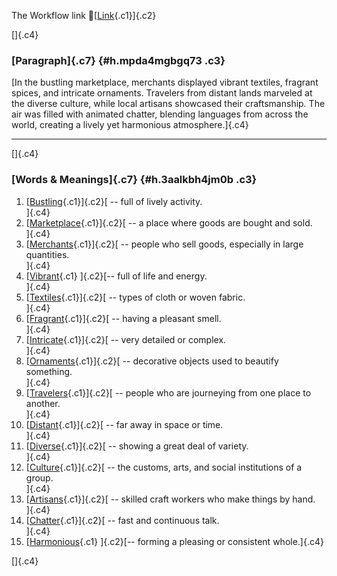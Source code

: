 The Workflow link
👏[[Link](https://www.google.com/url?q=http://www.google.com&sa=D&source=editors&ust=1761273525401954&usg=AOvVaw1KjRrenTbQ1NV8opy9AVKW){.c1}]{.c2}

[]{.c4}

### [Paragraph]{.c7} {#h.mpda4mgbgq73 .c3}

[In the bustling marketplace, merchants displayed vibrant textiles,
fragrant spices, and intricate ornaments. Travelers from distant lands
marveled at the diverse culture, while local artisans showcased their
craftsmanship. The air was filled with animated chatter, blending
languages from across the world, creating a lively yet harmonious
atmosphere.]{.c4}

------------------------------------------------------------------------

[]{.c4}

### [Words & Meanings]{.c7} {#h.3aalkbh4jm0b .c3}

1.  [[Bustling](https://www.google.com/url?q=http://www.google.com&sa=D&source=editors&ust=1761273525402900&usg=AOvVaw2X1nvchDPTeTLM0D4sCypv){.c1}]{.c2}[ --
    full of lively activity.\
    ]{.c4}
2.  [[Marketplace](https://www.google.com/url?q=http://www.google.com&sa=D&source=editors&ust=1761273525403049&usg=AOvVaw1uMiVKJJl11VmOoldrFiqS){.c1}]{.c2}[ --
    a place where goods are bought and sold.\
    ]{.c4}
3.  [[Merchants](https://www.google.com/url?q=http://www.google.com&sa=D&source=editors&ust=1761273525403166&usg=AOvVaw0NaMQjoMVwa3-D3DsT2h-9){.c1}]{.c2}[ --
    people who sell goods, especially in large quantities.\
    ]{.c4}
4.  [[Vibrant](https://www.google.com/url?q=http://www.google.com&sa=D&source=editors&ust=1761273525403292&usg=AOvVaw395Rz0K9KJ3-6hp4bKP65g){.c1}
    ]{.c2}[-- full of life and energy.\
    ]{.c4}
5.  [[Textiles](https://www.google.com/url?q=http://www.google.com&sa=D&source=editors&ust=1761273525403384&usg=AOvVaw0vMKwt6KLSjoRgWT99xdT9){.c1}]{.c2}[ --
    types of cloth or woven fabric.\
    ]{.c4}
6.  [[Fragrant](https://www.google.com/url?q=http://www.google.com&sa=D&source=editors&ust=1761273525403484&usg=AOvVaw3_NZJ26kq532afUI0C3Ogn){.c1}]{.c2}[ --
    having a pleasant smell.\
    ]{.c4}
7.  [[Intricate](https://www.google.com/url?q=http://www.google.com&sa=D&source=editors&ust=1761273525403626&usg=AOvVaw1qOdNQwK62_-PDUgtPM33U){.c1}]{.c2}[ --
    very detailed or complex.\
    ]{.c4}
8.  [[Ornaments](https://www.google.com/url?q=http://www.google.com&sa=D&source=editors&ust=1761273525403764&usg=AOvVaw39TgxG1DvGZMLcWXVW1DmJ){.c1}]{.c2}[ --
    decorative objects used to beautify something.\
    ]{.c4}
9.  [[Travelers](https://www.google.com/url?q=http://www.google.com&sa=D&source=editors&ust=1761273525403923&usg=AOvVaw3ivWCvmwy4PC59kzhM79YD){.c1}]{.c2}[ --
    people who are journeying from one place to another.\
    ]{.c4}
10. [[Distant](https://www.google.com/url?q=http://www.google.com&sa=D&source=editors&ust=1761273525404127&usg=AOvVaw2Rdf4_89cK8-FLVsH-vjfj){.c1}]{.c2}[ --
    far away in space or time.\
    ]{.c4}
11. [[Diverse](https://www.google.com/url?q=http://www.google.com&sa=D&source=editors&ust=1761273525404248&usg=AOvVaw2gSjQsj4h5wderVTa7sYOx){.c1}]{.c2}[ --
    showing a great deal of variety.\
    ]{.c4}
12. [[Culture](https://www.google.com/url?q=http://www.google.com&sa=D&source=editors&ust=1761273525404409&usg=AOvVaw0P2wTo1BCAqi1rCC8g9-9r){.c1}]{.c2}[ --
    the customs, arts, and social institutions of a group.\
    ]{.c4}
13. [[Artisans](https://www.google.com/url?q=http://www.google.com&sa=D&source=editors&ust=1761273525404573&usg=AOvVaw2-6yF7AUJwPfLGrrhADdl6){.c1}]{.c2}[ --
    skilled craft workers who make things by hand.\
    ]{.c4}
14. [[Chatter](https://www.google.com/url?q=http://www.google.com&sa=D&source=editors&ust=1761273525404687&usg=AOvVaw0K6RKwQ5y7kxcFrOZsYTz-){.c1}]{.c2}[ --
    fast and continuous talk.\
    ]{.c4}
15. [[Harmonious](https://www.google.com/url?q=http://www.google.com&sa=D&source=editors&ust=1761273525404791&usg=AOvVaw2DgSn9CFdFyWaU18JcwV5g){.c1}
    ]{.c2}[-- forming a pleasing or consistent whole.]{.c4}

[]{.c4}
